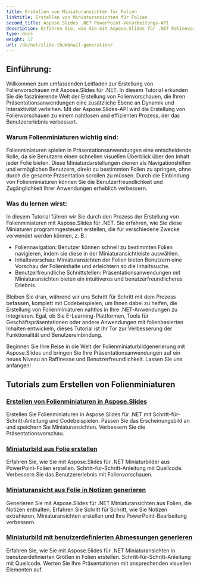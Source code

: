 ```yaml
---
title: Erstellen von Miniaturansichten für Folien
linktitle: Erstellen von Miniaturansichten für Folien
second_title: Aspose.Slides .NET PowerPoint-Verarbeitungs-API
description: Erfahren Sie, wie Sie mit Aspose.Slides für .NET Folienvorschauen erstellen. Schritt-für-Schritt-Anleitung mit Codebeispielen zum Erstellen dynamischer Folienvorschauen. Verbessern Sie Ihre Präsentationsanwendungen mit dieser leistungsstarken Funktion.
type: docs
weight: 17
url: /de/net/slide-thumbnail-generation/
---
```


## Einführung:

Willkommen zum umfassenden Leitfaden zur Erstellung von Folienvorschauen mit Aspose.Slides für .NET. In diesem Tutorial erkunden Sie die faszinierende Welt der Erstellung von Folienvorschauen, die Ihren Präsentationsanwendungen eine zusätzliche Ebene an Dynamik und Interaktivität verleihen. Mit der Aspose.Slides-API wird die Erstellung von Folienvorschauen zu einem nahtlosen und effizienten Prozess, der das Benutzererlebnis verbessert.

### Warum Folienminiaturen wichtig sind:

Folienminiaturen spielen in Präsentationsanwendungen eine entscheidende Rolle, da sie Benutzern einen schnellen visuellen Überblick über den Inhalt jeder Folie bieten. Diese Miniaturdarstellungen dienen als Navigationshilfen und ermöglichen Benutzern, direkt zu bestimmten Folien zu springen, ohne durch die gesamte Präsentation scrollen zu müssen. Durch die Einbindung von Folienminiaturen können Sie die Benutzerfreundlichkeit und Zugänglichkeit Ihrer Anwendungen erheblich verbessern.

### Was du lernen wirst:

In diesem Tutorial führen wir Sie durch den Prozess der Erstellung von Folienminiaturen mit Aspose.Slides für .NET. Sie erfahren, wie Sie diese Miniaturen programmgesteuert erstellen, die für verschiedene Zwecke verwendet werden können, z. B.:

- Foliennavigation: Benutzer können schnell zu bestimmten Folien navigieren, indem sie diese in der Miniaturansichtleiste auswählen.
- Inhaltsvorschau: Miniaturansichten der Folien bieten Benutzern eine Vorschau der Folieninhalte und erleichtern so die Inhaltssuche.
- Benutzerfreundliche Schnittstellen: Präsentationsanwendungen mit Miniaturansichten bieten ein intuitiveres und benutzerfreundlicheres Erlebnis.

Bleiben Sie dran, während wir uns Schritt für Schritt mit dem Prozess befassen, komplett mit Codebeispielen, um Ihnen dabei zu helfen, die Erstellung von Folienminiaturen nahtlos in Ihre .NET-Anwendungen zu integrieren. Egal, ob Sie E-Learning-Plattformen, Tools für Geschäftspräsentationen oder andere Anwendungen mit folienbasierten Inhalten entwickeln, dieses Tutorial ist Ihr Tor zur Verbesserung der Funktionalität und Benutzereinbindung.

Beginnen Sie Ihre Reise in die Welt der Folienminiaturbildgenerierung mit Aspose.Slides und bringen Sie Ihre Präsentationsanwendungen auf ein neues Niveau an Raffinesse und Benutzerfreundlichkeit. Lassen Sie uns anfangen!

## Tutorials zum Erstellen von Folienminiaturen
### [Erstellen von Folienminiaturen in Aspose.Slides](./slide-thumbnail-generation/)
Erstellen Sie Folienminiaturen in Aspose.Slides für .NET mit Schritt-für-Schritt-Anleitung und Codebeispielen. Passen Sie das Erscheinungsbild an und speichern Sie Miniaturansichten. Verbessern Sie die Präsentationsvorschau.
### [Miniaturbild aus Folie erstellen](./generate-thumbnail-from-slide/)
Erfahren Sie, wie Sie mit Aspose.Slides für .NET Miniaturbilder aus PowerPoint-Folien erstellen. Schritt-für-Schritt-Anleitung mit Quellcode. Verbessern Sie das Benutzererlebnis mit Folienvorschauen.
### [Miniaturansicht aus Folie in Notizen generieren](./generate-thumbnail-from-slide-in-notes/)
Generieren Sie mit Aspose.Slides für .NET Miniaturansichten aus Folien, die Notizen enthalten. Erfahren Sie Schritt für Schritt, wie Sie Notizen extrahieren, Miniaturansichten erstellen und Ihre PowerPoint-Bearbeitung verbessern. 
### [Miniaturbild mit benutzerdefinierten Abmessungen generieren](./generate-thumbnail-with-custom-dimensions/)
Erfahren Sie, wie Sie mit Aspose.Slides für .NET Miniaturansichten in benutzerdefinierten Größen in Folien erstellen. Schritt-für-Schritt-Anleitung mit Quellcode. Werten Sie Ihre Präsentationen mit ansprechenden visuellen Elementen auf. 